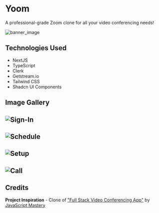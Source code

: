 # Yoom
A professional-grade Zoom clone for all your video conferencing needs!

![banner_image](https://i.imgur.com/2SU0RsM.png)

## Technologies Used
* NextJS
* TypeScript
* Clerk
* Getstream.io
* Tailwind CSS
* Shadcn UI Components

## Image Gallery
![Sign-In](https://i.imgur.com/CbLyGrL.png)
---
![Schedule](https://i.imgur.com/1YW1NDu.png)
---
![Setup](https://i.imgur.com/34VNsMm.png)
---
![Call](https://i.imgur.com/kwpT1ZY.png)
---

## Credits
**Project Inspiration** - Clone of ["Full Stack Video Conferencing App"](https://www.youtube.com/watch?v=R8CIO1DZ2b8&t=307s) by [JavaScript Mastery](https://www.youtube.com/@javascriptmastery)